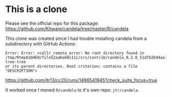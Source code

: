 # This is a clone

Please see the official repo for this package: https://github.com/Kitware/candela/tree/master/R/candela

This clone was created since I had trouble installing candela from a subdirectory with GitHub Actions: 

```
Error: Error: <callr_remote_error: No root directory found in /tmp/Rtmp8zbHEH/file52aa6a60c11c/src/contrib/candela_0.2.0_51d7b2b94aa75a3ec94a804310ca85249143d61b.tar.gz-tree-tree
or its parent directories. Root criterion: contains a file "DESCRIPTION">
```
https://github.com/jtr13/cc20/runs/1496541945?check_suite_focus=true

It worked once I moved `R/candela` to it's own repo: `jtr/candela`.
